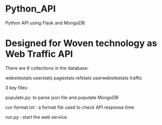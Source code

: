 # Python_API
Python API using Flask and MongoDB

Designed for Woven technology as Web Traffic API
================================================

There are 6 collections in the database:

websitestats
userstats
pagestats
refstats
userwebsitestats
traffic

3 key files:

populate.py:  to parse json file and populate MongoDB

cur-format.txt :  a format file used to check API response time

run.py : start the web service
